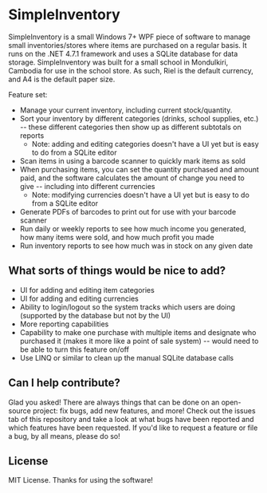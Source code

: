 # SimpleInventory

SimpleInventory is a small Windows 7+ WPF piece of software to manage small inventories/stores where items are purchased on a regular basis. It runs on the .NET 4.7.1 framework and uses a SQLite database for data storage. SimpleInventory was built for a small school in Mondulkiri, Cambodia for use in the school store. As such, Riel is the default currency, and A4 is the default paper size.

Feature set:

* Manage your current inventory, including current stock/quantity. 
* Sort your inventory by different categories (drinks, school supplies, etc.) -- these different categories then show up as different subtotals on reports
  * Note: adding and editing categories doesn't have a UI yet but is easy to do from a SQLite editor
* Scan items in using a barcode scanner to quickly mark items as sold
* When purchasing items, you can set the quantity purchased and amount paid, and the software calculates the amount of change you need to give -- including into different currencies
  * Note: modifying currencies doesn't have a UI yet but is easy to do from a SQLite editor
* Generate PDFs of barcodes to print out for use with your barcode scanner
* Run daily or weekly reports to see how much income you generated, how many items were sold, and how much profit you made
* Run inventory reports to see how much was in stock on any given date

## What sorts of things would be nice to add?

* UI for adding and editing item categories
* UI for adding and editing currencies
* Ability to login/logout so the system tracks which users are doing (supported by the database but not by the UI)
* More reporting capabilities
* Capability to make one purchase with multiple items and designate who purchased it (makes it more like a point of sale system) -- would need to be able to turn this feature on/off
* Use LINQ or similar to clean up the manual SQLite database calls

## Can I help contribute?

Glad you asked! There are always things that can be done on an open-source project: fix bugs, add new features, and more! Check out the issues tab of this repository and take a look at what bugs have been reported and which features have been requested. If you'd like to request a feature or file a bug, by all means, please do so!

## License

MIT License. Thanks for using the software!